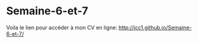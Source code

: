 # Semaine-6-et-7

Voila le lien pour accéder à mon CV en ligne: http://jcc1.github.io/Semaine-6-et-7/
